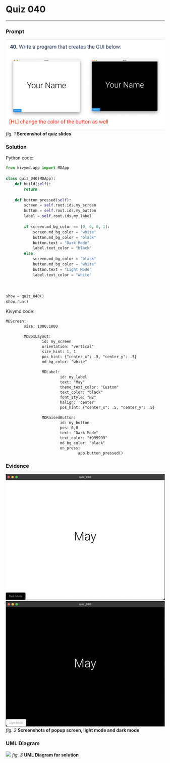 # Quiz 040
<hr>

### Prompt
![](images/quiz_040_slide.png)
*fig. 1* **Screenshot of quiz slides**

### Solution
Python code:
```.py
from kivymd.app import MDApp

class quiz_040(MDApp):
    def build(self):
        return

    def button_pressed(self):
        screen = self.root.ids.my_screen
        button = self.root.ids.my_button
        label = self.root.ids.my_label

        if screen.md_bg_color == [0, 0, 0, 1]:
            screen.md_bg_color = "white"
            button.md_bg_color = "black"
            button.text = "Dark Mode"
            label.text_color = "black"
        else:
            screen.md_bg_color = "black"
            button.md_bg_color = "white"
            button.text = "Light Mode"
            label.text_color = "white"



show = quiz_040()
show.run()
```
Kivymd code:
```.kv
MDScreen:
        size: 1000,1000

        MDBoxLayout:
                id: my_screen
                orientation: "vertical"
                size_hint: 1, 1
                pos_hint: {"center_x": .5, "center_y": .5}
                md_bg_color: "white"

                MDLabel:
                        id: my_label
                        text: "May"
                        theme_text_color: "Custom"
                        text_color: "black"
                        font_style: "H2"
                        halign: 'center'
                        pos_hint: {"center_x": .5, "center_y": .5}

                MDRaisedButton:
                        id: my_button
                        pos: 0,0
                        text: "Dark Mode"
                        text_color: "#999999"
                        md_bg_color: "black"
                        on_press:
                                app.button_pressed()
```

### Evidence
![](images/quiz_040_evidence1.png)
![](images/quiz_040_evidence2.png)
*fig. 2* **Screenshots of popup screen, light mode and dark mode**

### UML Diagram
![](images/quiz_001_bool.jpeg)
*fig. 3* **UML Diagram for solution**